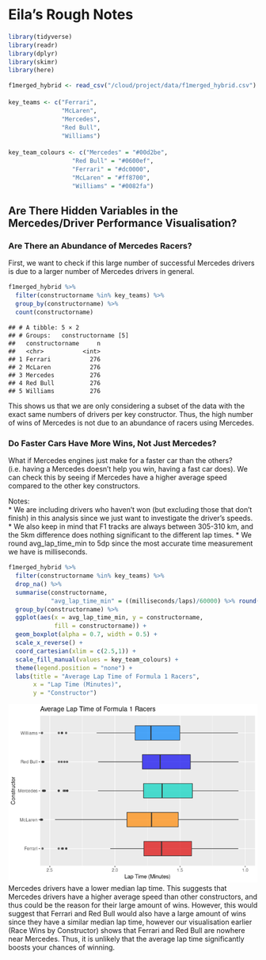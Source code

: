Eila’s Rough Notes
================

``` r
library(tidyverse)
library(readr)
library(dplyr)
library(skimr)
library(here)
```

``` r
f1merged_hybrid <- read_csv("/cloud/project/data/f1merged_hybrid.csv")

key_teams <- c("Ferrari", 
               "McLaren",
               "Mercedes",
               "Red Bull",
               "Williams")

key_team_colours <- c("Mercedes" = "#00d2be",
                  "Red Bull" = "#0600ef",
                  "Ferrari" = "#dc0000",
                  "McLaren" = "#ff8700",
                  "Williams" = "#0082fa")
```

## Are There Hidden Variables in the Mercedes/Driver Performance Visualisation?

### Are There an Abundance of Mercedes Racers?

First, we want to check if this large number of successful Mercedes
drivers is due to a larger number of Mercedes drivers in general.

``` r
f1merged_hybrid %>%
  filter(constructorname %in% key_teams) %>%
  group_by(constructorname) %>%
  count(constructorname)
```

    ## # A tibble: 5 × 2
    ## # Groups:   constructorname [5]
    ##   constructorname     n
    ##   <chr>           <int>
    ## 1 Ferrari           276
    ## 2 McLaren           276
    ## 3 Mercedes          276
    ## 4 Red Bull          276
    ## 5 Williams          276

This shows us that we are only considering a subset of the data with the
exact same numbers of drivers per key constructor. Thus, the high number
of wins of Mercedes is not due to an abundance of racers using Mercedes.

### Do Faster Cars Have More Wins, Not Just Mercedes?

What if Mercedes engines just make for a faster car than the others?
(i.e. having a Mercedes doesn’t help you win, having a fast car does).
We can check this by seeing if Mercedes have a higher average speed
compared to the other key constructors.

Notes:  
\* We are including drivers who haven’t won (but excluding those that
don’t finish) in this analysis since we just want to investigate the
driver’s speeds. \* We also keep in mind that F1 tracks are always
between 305-310 km, and the 5km difference does nothing significant to
the different lap times. \* We round avg_lap_time_min to 5dp since the
most accurate time measurement we have is milliseconds.

``` r
f1merged_hybrid %>%
  filter(constructorname %in% key_teams) %>%
  drop_na() %>%
  summarise(constructorname,
            "avg_lap_time_min" = ((milliseconds/laps)/60000) %>% round(5)) %>%
  group_by(constructorname) %>%
  ggplot(aes(x = avg_lap_time_min, y = constructorname, 
             fill = constructorname)) +
  geom_boxplot(alpha = 0.7, width = 0.5) +
  scale_x_reverse() +
  coord_cartesian(xlim = c(2.5,1)) +
  scale_fill_manual(values = key_team_colours) +
  theme(legend.position = "none") +
  labs(title = "Average Lap Time of Formula 1 Racers",
       x = "Lap Time (Minutes)",
       y = "Constructor")
```

![](Eila_files/figure-gfm/constructor-speeds-1.png)<!-- --> Mercedes
drivers have a lower median lap time. This suggests that Mercedes
drivers have a higher average speed than other constructors, and thus
could be the reason for their large amount of wins. However, this would
suggest that Ferrari and Red Bull would also have a large amount of wins
since they have a similar median lap time, however our visualisation
earlier (Race Wins by Constructor) shows that Ferrari and Red Bull are
nowhere near Mercedes. Thus, it is unlikely that the average lap time
significantly boosts your chances of winning.
